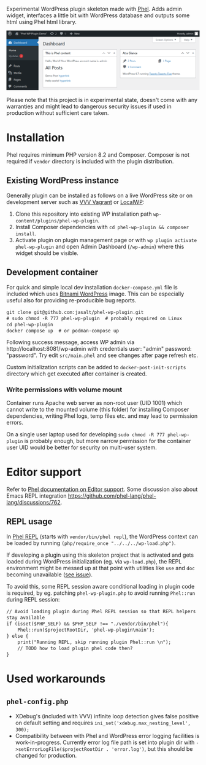 Experimental WordPress plugin skeleton made with [Phel](https://phel-lang.org/). Adds admin widget, interfaces a little bit with WordPress database and outputs some html using Phel html library.

![Image of WordPress 6.6.1 Admin Dashboard with this plugin installed](demo.png "WordPress 6.6.1 Admin Dashboard with this plugin installed")

Please note that this project is in experimental state, doesn't come with any warranties and might lead to dangerous security issues if used in production without sufficient care taken.

# Installation

Phel requires minimum PHP version 8.2 and Composer. Composer is not required if `vendor` directory is included with the plugin distribution.

## Existing WordPress instance

Generally plugin can be installed as follows on a live WordPress site or on development server such as [VVV Vagrant](https://varyingvagrantvagrants.org/) or [LocalWP](https://localwp.com/):

1) Clone this repository into existing WP installation path `wp-content/plugins/phel-wp-plugin`.
2) Install Composer dependencies with `cd phel-wp-plugin && composer install`.
3) Activate plugin on plugin management page or with `wp plugin activate phel-wp-plugin` and open Admin Dashboard (`/wp-admin`) where this widget should be visible.

## Development container

For quick and simple local dev installation `docker-compose.yml` file is included which uses [Bitnami WordPress](https://hub.docker.com/r/bitnami/wordpress/) image. This can be especially useful also for providing re-producible bug reports.

```
git clone git@github.com:jasalt/phel-wp-plugin.git
# sudo chmod -R 777 phel-wp-plugin  # probably required on Linux
cd phel-wp-plugin
docker compose up  # or podman-compose up
```

Following success message, access WP admin via http://localhost:8081/wp-admin with credentials user: "admin" password: "password". Try edit `src/main.phel` and see changes after page refresh etc.

Custom initialization scripts can be added to `docker-post-init-scripts` directory which get executed after container is created.

### Write permissions with volume mount

Container runs Apache web server as non-root user (UID 1001) which cannot write to the mounted volume (this folder) for installing Composer dependencies, writing Phel logs, temp files etc. and may lead to permission errors.

On a single user laptop used for developing `sudo chmod -R 777 phel-wp-plugin` is probably enough, but more narrow permission for the container user UID would be better for security on multi-user system.

# Editor support

Refer to [Phel documentation on Editor support](https://phel-lang.org/documentation/getting-started/#editor-support). Some discussion also about Emacs REPL integration  https://github.com/phel-lang/phel-lang/discussions/762.

## REPL usage
In [Phel REPL](https://phel-lang.org/documentation/repl/) (starts with `vendor/bin/phel repl`), the WordPress context can be loaded by running `(php/require_once "../../../wp-load.php")`.

If developing a plugin using this skeleton project that is activated and gets loaded during WordPress initialization (eg. via `wp-load.php`), the REPL environment might be messed up at that point with utilities like `use` and `doc` becoming unavailable ([see issue](https://github.com/phel-lang/phel-lang/issues/766)).

To avoid this, some REPL session aware conditional loading in plugin code is required, by eg. patching `phel-wp-plugin.php` to avoid running `Phel::run` during REPL session: 

```
// Avoid loading plugin during Phel REPL session so that REPL helpers stay available
if (isset($PHP_SELF) && $PHP_SELF !== "./vendor/bin/phel"){
	Phel::run($projectRootDir, 'phel-wp-plugin\main');
} else {
	print("Running REPL, skip running plugin Phel::run \n");
	// TODO how to load plugin phel code then?
}
```


# Used workarounds

## `phel-config.php`

- XDebug's (included with VVV) infinite loop detection gives false positive on default setting and requires `ini_set('xdebug.max_nesting_level', 300);`
- Compatibility between with Phel and WordPress error logging facilities is work-in-progress. Currently error log file path is set into plugin dir with `->setErrorLogFile($projectRootDir . 'error.log')`, but this should be changed for production.
